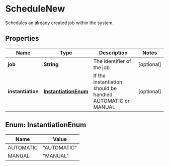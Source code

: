 

# ScheduleNew

Schedules an already created job within the system. 
## Properties

Name | Type | Description | Notes
------------ | ------------- | ------------- | -------------
**job** | **String** | The identifier of the job |  [optional]
**instantiation** | [**InstantiationEnum**](#InstantiationEnum) | If the instantiation should be handled AUTOMATIC or MANUAL |  [optional]



## Enum: InstantiationEnum

Name | Value
---- | -----
AUTOMATIC | &quot;AUTOMATIC&quot;
MANUAL | &quot;MANUAL&quot;




